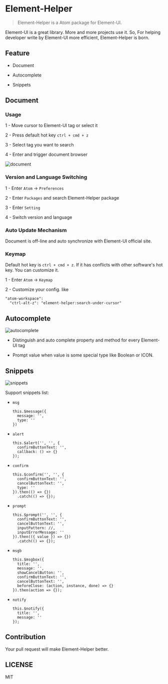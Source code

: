 # Element-Helper

> Element-Helper is a Atom package for Element-UI.

Element-UI is a great library. More and more projects use it. So, For helping developer write by Element-UI more efficient, Element-Helper is born.

## Feature

* Document

* Autocomplete

* Snippets


## Document

### Usage

1 - Move cursor to Element-UI tag or select it

2 - Press default hot key `ctrl + cmd + z`

3 - Select tag you want to search

4 - Enter and trigger document browser

![document](https://cloud.githubusercontent.com/assets/1659577/26758318/652e911e-490d-11e7-9c69-b0a7319f0ba4.gif)

### Version and Language Switching

1 - Enter `Atom` -> `Preferences`

2 - Enter `Packages` and search Element-Helper package

3 - Enter `Setting`

4 - Switch version and language

### Auto Update Mechanism

Document is off-line and auto synchronize with Element-UI official site.

### Keymap

Default hot key is  `ctrl + cmd + z`. If it has conflicts with other software's hot key. You can customize it.

1 - Enter `Atom` -> `Keymap`

2 - Customize your config. like

```
"atom-workspace":
  "ctrl-alt-z": "element-helper:search-under-cursor"
```


## Autocomplete

![autocomplete](https://cloud.githubusercontent.com/assets/1659577/26758337/e0417b1e-490d-11e7-87be-c2640d239285.gif)

* Distinguish and auto complete property and method for every Element-UI tag

* Prompt value when value is some special type like Boolean or ICON.


## Snippets

![snippets](https://cloud.githubusercontent.com/assets/1659577/26758333/b8c2b3c8-490d-11e7-9349-666e47712860.gif)

Support snippets list:

* `msg`

  ```
  this.$message({
    message: '',
    type: ''
  })
  ```

* `alert`

  ```
  this.$alert('', '', {
    confirmButtonText: '',
    callback: () => {}
  });
  ```

* `confirm`

  ```
  this.$confirm('', '', {
    confirmButtonText: '',
    cancelButtonText: '',
    type: ''
  }).then(() => {})
    .catch(() => {});
  ```

* `prompt`

  ```
  this.$prompt('', '', {
    confirmButtonText: '',
    cancelButtonText: '',
    inputPattern: //,
    inputErrorMessage: ''
  }).then(({ value }) => {})
    .catch(() => {});
  ```

* `msgb`

  ```
  this.$msgbox({
    title: '',
    message: '',
    showCancelButton: '',
    confirmButtonText: '',
    cancelButtonText: '',
    beforeClose: (action, instance, done) => {}
  }).then(action => {});
  ```

* `notify`

  ```
  this.$notify({
    title: '',
    message: ''
  });
  ```

## Contribution

Your pull request will make Element-Helper better.

## LICENSE

MIT
